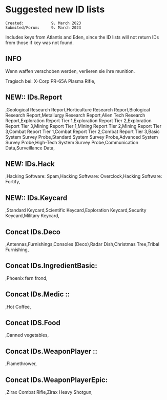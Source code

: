 Suggested new ID lists 
======================

    Created: 			9. March 2023
    Submited/Forum:		9. March 2023

Includes keys from Atlantis and Eden, since the ID lists will not return IDs from those if key was not found.


INFO
----
Wenn waffen verschoben werden, verlieren sie ihre munition.

Tragisch bei: X-Corp PR-65A Plasma Rifle,

 
NEW:: IDs.Report
-----------
,Geological Research Report,Horticulture Research Report,Biological Research Report,Metallurgy Research Report,Alien Tech Research Report,Exploration Report Tier 1,Exploration Report Tier 2,Exploration Report Tier 3,Mining Report Tier 1,Mining Report Tier 2,Mining Report Tier 3,Combat Report Tier 1,Combat Report Tier 2,Combat Report Tier 3,Basic System Survey Probe,Standard System Survey Probe,Advanced System Survey Probe,High-Tech System Survey Probe,Communication Data,Surveillance Data,



NEW: IDs.Hack
-------------
,Hacking Software: Spam,Hacking Software: Overclock,Hacking Software: Fortify,


NEW:: IDs.Keycard
------------------
,Standard Keycard,Scientific Keycard,Exploration Keycard,Security Keycard,Military Keycard,


Concat IDs.Deco
----------------
,Antennas,Furnishings,Consoles (Deco),Radar Dish,Christmas Tree,Tribal Furnishing,


Concat IDs.IngredientBasic:
----------------
,Phoenix fern frond,


Concat IDs.Medic ::
--------------------
,Hot Coffee,


Concat IDS.Food
----------------
,Canned vegetables,


Concat IDs.WeaponPlayer ::
--------------------------
,Flamethrower,


Concat IDs.WeaponPlayerEpic:
-----------------
,Zirax Combat Rifle,Zirax Heavy Shotgun,